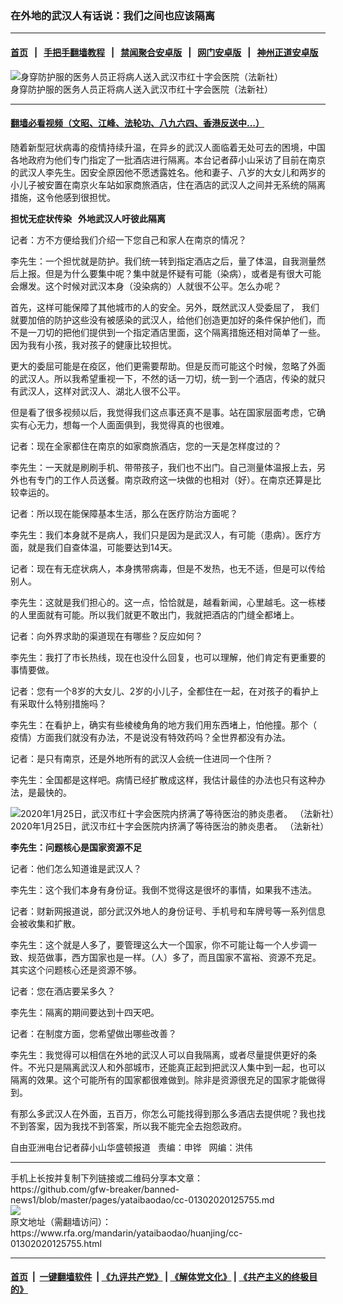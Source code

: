 ### 在外地的武汉人有话说：我们之间也应该隔离
------------------------

#### [首页](https://github.com/gfw-breaker/banned-news1/blob/master/README.md) &nbsp;&nbsp;|&nbsp;&nbsp; [手把手翻墙教程](https://github.com/gfw-breaker/guides/wiki) &nbsp;&nbsp;|&nbsp;&nbsp; [禁闻聚合安卓版](https://github.com/gfw-breaker/bn-android) &nbsp;&nbsp;|&nbsp;&nbsp; [网门安卓版](https://github.com/oGate2/oGate) &nbsp;&nbsp;|&nbsp;&nbsp; [神州正道安卓版](https://github.com/SzzdOgate/update) 



<div id="headerimg">
 <img alt="身穿防护服的医务人员正将病人送入武汉市红十字会医院（法新社）" src="https://www.rfa.org/mandarin/yataibaodao/huanjing/cc-01302020125755.html/0130e.jpg/image" title="身穿防护服的医务人员正将病人送入武汉市红十字会医院（法新社）"/>
 <div id="headerimgcontents">
  <div id="headerimgcaption">
   <span>
    身穿防护服的医务人员正将病人送入武汉市红十字会医院（法新社）
   </span>
   <!-- zoomattribute -->
  </div>
  <!-- headerimgcaption -->
 </div>
 <!-- headerimagecontents -->
</div>

<hr/>


#### [翻墙必看视频（文昭、江峰、法轮功、八九六四、香港反送中...）](http://167.172.214.107/home.html)

<div id="storytext">
 <div>
  <div class="slot_header">
  </div>
 </div>
 <p>
 </p>
 <p>
  随着新型冠状病毒的疫情持续升温，在异乡的武汉人面临着无处可去的困境，中国各地政府为他们专门指定了一批酒店进行隔离。本台记者薛小山采访了目前在南京的武汉人李先生。因安全原因他不愿透露姓名。他和妻子、八岁的大女儿和两岁的小儿子被安置在南京火车站如家商旅酒店，住在酒店的武汉人之间并无系统的隔离措施，这令他感到很担忧。
 </p>
 <p>
 </p>
 <p>
 </p>
 <p>
  <b>
   担忧无症状传染   外地武汉人吁彼此隔离
  </b>
  <b>
  </b>
 </p>
 <p>
  记者：方不方便给我们介绍一下您自己和家人在南京的情况？
 </p>
 <p>
  李先生：一个担忧就是防护。我们统一转到指定酒店之后，量了体温，自我测量然后上报。但是为什么要集中呢？集中就是怀疑有可能（染病），或者是有很大可能会爆发。这个时候对武汉本身（没染病的）人就很不公平。怎么办呢？
 </p>
 <p>
  首先，这样可能保障了其他城市的人的安全。另外，既然武汉人受委屈了， 我们就要加倍的防护这些没有被感染的武汉人，给他们创造更加好的条件保护他们，而不是一刀切的把他们提供到一个指定酒店里面，这个隔离措施还相对简单了一些。因为我有小孩，我对孩子的健康比较担忧。
 </p>
 <p>
  更大的委屈可能是在疫区，他们更需要帮助。但是反而可能这个时候，忽略了外面的武汉人。所以我希望重视一下，不然的话一刀切，统一到一个酒店，传染的就只有武汉人，这样对武汉人、湖北人很不公平。
 </p>
 <p>
  但是看了很多视频以后，我觉得我们这点事还真不是事。站在国家层面考虑，它确实有心无力，想每一个人面面俱到，我觉得真的也很难。
 </p>
 <p>
  记者：现在全家都住在南京的如家商旅酒店，您的一天是怎样度过的？
 </p>
 <p>
  李先生：一天就是刷刷手机、带带孩子，我们也不出门。自己测量体温报上去，另外也有专门的工作人员送餐。南京政府这一块做的也相对（好）。在南京还算是比较幸运的。
 </p>
 <p>
  记者：所以现在能保障基本生活，那么在医疗防治方面呢？
 </p>
 <p>
  李先生：我们本身就不是病人，我们只是因为是武汉人，有可能（患病）。医疗方面，就是我们自查体温，可能要达到14天。
 </p>
 <p>
  记者：现在有无症状病人，本身携带病毒，但是不发热，也无不适，但是可以传给别人。
 </p>
 <p>
  李先生：这就是我们担心的。这一点，恰恰就是，越看新闻，心里越毛。这一栋楼的人里面就有可能。所以我们就更不敢出门，我就把酒店的门缝全都堵上。
 </p>
 <p>
  记者：向外界求助的渠道现在有哪些？反应如何？
 </p>
 <p>
  李先生：我打了市长热线，现在也没什么回复，也可以理解，他们肯定有更重要的事情要做。
 </p>
 <p>
  记者：您有一个8岁的大女儿、2岁的小儿子，全都住在一起，在对孩子的看护上有采取什么特别措施吗？
 </p>
 <p>
  李先生：在看护上，确实有些棱棱角角的地方我们用东西堵上，怕他撞。那个（ 疫情）方面我们就没有办法，不是说没有特效药吗？全世界都没有办法。
 </p>
 <p>
  记者：是只有南京，还是外地所有的武汉人会统一住进同一个住所？
 </p>
 <p>
  李先生：全国都是这样吧。病情已经扩散成这样，我估计最佳的办法也只有这种办法，是最快的。
 </p>
 <p>
  <div class="image-inline captioned" style="width:622px;">
   <div style="width:622px;">
    <img alt="2020年1月25日，武汉市红十字会医院内挤满了等待医治的肺炎患者。 （法新社）" src="https://www.rfa.org/mandarin/yataibaodao/huanjing/cc-01302020125755.html/0130g.jpg" title="2020年1月25日，武汉市红十字会医院内挤满了等待医治的肺炎患者。 （法新社）"/>
   </div>
   <div class="image-caption">
    <span style="width:622px;">
     2020年1月25日，武汉市红十字会医院内挤满了等待医治的肺炎患者。 （法新社）
    </span>
    <span class="copyright">
    </span>
   </div>
  </div>
 </p>
 <p>
  <b>
   李先生：问题核心是国家资源不足
  </b>
  <b>
  </b>
 </p>
 <p>
  记者：他们怎么知道谁是武汉人？
 </p>
 <p>
  李先生：这个我们本身有身份证。我倒不觉得这是很坏的事情，如果我不违法。
 </p>
 <p>
  记者：财新网报道说，部分武汉外地人的身份证号、手机号和车牌号等一系列信息会被收集和扩散。
 </p>
 <p>
  李先生：这个就是人多了，要管理这么大一个国家，你不可能让每一个人步调一致、规范做事，西方国家也是一样。（人）多了，而且国家不富裕、资源不充足。其实这个问题核心还是资源不够。
 </p>
 <p>
  记者：您在酒店要呆多久？
 </p>
 <p>
  李先生：隔离的期间要达到十四天吧。
 </p>
 <p>
  记者：在制度方面，您希望做出哪些改善？
 </p>
 <p>
  李先生：我觉得可以相信在外地的武汉人可以自我隔离，或者尽量提供更好的条件。不光只是隔离武汉人和外部城市，还能真正起到把武汉人集中到一起，也可以隔离的效果。这个可能所有的国家都很难做到。除非是资源很充足的国家才能做得到。
 </p>
 <p>
  有那么多武汉人在外面，五百万，你怎么可能找得到那么多酒店去提供呢？我也找不到答案，因为我找不到答案，所以我不能完全去抱怨政府。
 </p>
 <p>
 </p>
 <p>
  自由亚洲电台记者薛小山华盛顿报道   责编：申铧   网编：洪伟
 </p>
</div>

<hr/>
手机上长按并复制下列链接或二维码分享本文章：<br/>
https://github.com/gfw-breaker/banned-news1/blob/master/pages/yataibaodao/cc-01302020125755.md <br/>
<a href='https://github.com/gfw-breaker/banned-news1/blob/master/pages/yataibaodao/cc-01302020125755.md'><img src='https://github.com/gfw-breaker/banned-news1/blob/master/pages/yataibaodao/cc-01302020125755.md.png'/></a> <br/>
原文地址（需翻墙访问）：https://www.rfa.org/mandarin/yataibaodao/huanjing/cc-01302020125755.html


------------------------
#### [首页](https://github.com/gfw-breaker/banned-news1/blob/master/README.md) &nbsp;|&nbsp; [一键翻墙软件](https://github.com/gfw-breaker/nogfw/blob/master/README.md) &nbsp;| [《九评共产党》](https://github.com/gfw-breaker/9ping.md/blob/master/README.md#九评之一评共产党是什么) | [《解体党文化》](https://github.com/gfw-breaker/jtdwh.md/blob/master/README.md) | [《共产主义的终极目的》](https://github.com/gfw-breaker/gczydzjmd.md/blob/master/README.md)


<img src='http://gfw-breaker.win/banned-news/pages/yataibaodao/cc-01302020125755.md' width='0px' height='0px'/>
